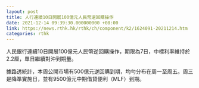 ```yaml
---
layout: post
title: 人行連續10日開展100億元人民幣逆回購操作
date: 2021-12-14 09:39:30.000000000 +08:00
link: https://news.rthk.hk/rthk/ch/component/k2/1624091-20211214.htm
categories: rthk
---
```


人民銀行連續10日開展100億元人民幣逆回購操作，期限為7日，中標利率維持於2.2厘，單日繼續對沖到期量。

據路透統計，本周公開市場有500億元逆回購到期，均勻分布在周一至周五。周三是降準實施日，並有9500億元中期借貸便利（MLF）到期。
